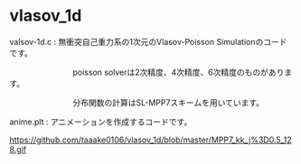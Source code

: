 # vlasov_1d
valsov-1d.c : 無衝突自己重力系の1次元のVlasov-Poisson Simulationのコードです。

　　　　　　　　poisson solverは2次精度、4次精度、6次精度のものがあります。

　　　　　　　　分布関数の計算はSL-MPP7スキームを用いています。


anime.plt : アニメーションを作成するコードです。

https://github.com/taaake0106/vlasov_1d/blob/master/MPP7_kk_j%3D0.5_128.gif

